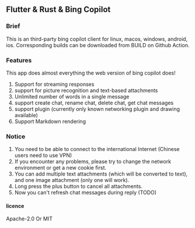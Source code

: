 ## Flutter & Rust & Bing Copilot

### Brief

This is an third-party bing copilot client for linux, macos, windows, android, ios. Corresponding builds can be downloaded from BUILD on Github Action.

### Features

This app does almost everything the web version of bing copilot does!

1. Support for streaming responses
2. support for picture recognition and text-based attachments
3. Unlimited number of words in a single message
4. support create chat, rename chat, delete chat, get chat messages
5. support plugin (currently only known networking plugin and drawing available)
6. Support Markdown rendering

### Notice

1. You need to be able to connect to the international Internet (Chinese users need to use VPN)
2. If you encounter any problems, please try to change the network environment or get a new cookie first.
3. You can add multiple text attachments (which will be converted to text), and one image attachment (only one will work).
4. Long press the plus button to cancel all attachments.
5. Now you can't refresh chat messages during reply (TODO)

#### licence
Apache-2.0 Or MIT